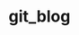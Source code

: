 ---
layout: category
title:  git_blog
permalink: /category/git_blog
img: /assets/img/title/git_blog.png
---